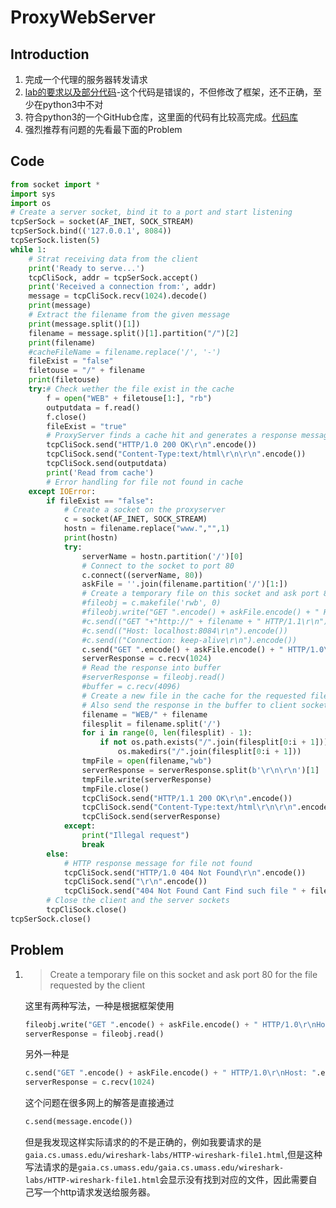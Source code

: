 # ProxyWebServer

## Introduction

1. 完成一个代理的服务器转发请求
2. [lab的要求以及部分代码](https://gitcode.net/mirrors/moranzcw/Computer-Networking-A-Top-Down-Approach-NOTES?from_codechina=yes)-这个代码是错误的，不但修改了框架，还不正确，至少在python3中不对
3. 符合python3的一个GitHub仓库，这里面的代码有比较高完成。[代码库](https://github.com/jzplp/Computer-Network-A-Top-Down-Approach-Answer/blob/master/Chapter-2/Socket-Programming-Assignment-4/ProxyServer.py)
4. 强烈推荐有问题的先看最下面的Problem

## Code

```python
from socket import *
import sys
import os
# Create a server socket, bind it to a port and start listening
tcpSerSock = socket(AF_INET, SOCK_STREAM)
tcpSerSock.bind(('127.0.0.1', 8084))
tcpSerSock.listen(5)
while 1:
	# Strat receiving data from the client
	print('Ready to serve...')
	tcpCliSock, addr = tcpSerSock.accept()
	print('Received a connection from:', addr)
	message = tcpCliSock.recv(1024).decode()
	print(message)
	# Extract the filename from the given message
	print(message.split()[1])
	filename = message.split()[1].partition("/")[2]
	print(filename)
	#cacheFileName = filename.replace('/', '-')
	fileExist = "false"
	filetouse = "/" + filename
	print(filetouse)
	try:# Check wether the file exist in the cache
		f = open("WEB" + filetouse[1:], "rb")
		outputdata = f.read()
		f.close()
		fileExist = "true"
		# ProxyServer finds a cache hit and generates a response message
		tcpCliSock.send("HTTP/1.0 200 OK\r\n".encode())
		tcpCliSock.send("Content-Type:text/html\r\n\r\n".encode())
		tcpCliSock.send(outputdata)
		print('Read from cache')
		# Error handling for file not found in cache
	except IOError:
		if fileExist == "false":
			# Create a socket on the proxyserver
			c = socket(AF_INET, SOCK_STREAM)
			hostn = filename.replace("www.","",1)
			print(hostn)
			try:
				serverName = hostn.partition('/')[0]
				# Connect to the socket to port 80
				c.connect((serverName, 80))
				askFile = ''.join(filename.partition('/')[1:])
				# Create a temporary file on this socket and ask port 80 for the file requested by the client
				#fileobj = c.makefile('rwb', 0)
				#fileobj.write("GET ".encode() + askFile.encode() + " HTTP/1.0\r\nHost: ".encode() + serverName.encode() + "\r\n\r\n".encode())
				#c.send(("GET "+"http://" + filename + " HTTP/1.1\r\n").encode())
				#c.send(("Host: localhost:8084\r\n").encode())
				#c.send(("Connection: keep-alive\r\n").encode())
				c.send("GET ".encode() + askFile.encode() + " HTTP/1.0\r\nHost: ".encode() + serverName.encode() + "\r\n\r\n".encode())
				serverResponse = c.recv(1024)
				# Read the response into buffer
				#serverResponse = fileobj.read()
				#buffer = c.recv(4096)
				# Create a new file in the cache for the requested file.
				# Also send the response in the buffer to client socket and the corresponding file in the cache
				filename = "WEB/" + filename
				filesplit = filename.split('/')
				for i in range(0, len(filesplit) - 1):
					if not os.path.exists("/".join(filesplit[0:i + 1])):
						os.makedirs("/".join(filesplit[0:i + 1]))
				tmpFile = open(filename,"wb")
				serverResponse = serverResponse.split(b'\r\n\r\n')[1]
				tmpFile.write(serverResponse)
				tmpFile.close()
				tcpCliSock.send("HTTP/1.1 200 OK\r\n".encode())
				tcpCliSock.send("Content-Type:text/html\r\n\r\n".encode())
				tcpCliSock.send(serverResponse)
			except:
				print("Illegal request")
				break
		else:
			# HTTP response message for file not found
			tcpCliSock.send("HTTP/1.0 404 Not Found\r\n".encode())
			tcpCliSock.send("\r\n".encode())
			tcpCliSock.send("404 Not Found Cant Find such file " + filename + "\r\n".encode())
		# Close the client and the server sockets
		tcpCliSock.close()
tcpSerSock.close()

```

## Problem

1. > Create a temporary file on this socket and ask port 80 for the file requested by the client

   这里有两种写法，一种是根据框架使用

   ```python
   fileobj.write("GET ".encode() + askFile.encode() + " HTTP/1.0\r\nHost: ".encode() + serverName.encode() + "\r\n\r\n".encode())
   serverResponse = fileobj.read()
   ```

   另外一种是

   ```python
   c.send("GET ".encode() + askFile.encode() + " HTTP/1.0\r\nHost: ".encode() + serverName.encode() + "\r\n\r\n".encode())
   serverResponse = c.recv(1024)
   ```

   这个问题在很多网上的解答是直接通过

   ```python
   c.send(message.encode())
   ```

   但是我发现这样实际请求的的不是正确的，例如我要请求的是`gaia.cs.umass.edu/wireshark-labs/HTTP-wireshark-file1.html`,但是这种写法请求的是`gaia.cs.umass.edu/gaia.cs.umass.edu/wireshark-labs/HTTP-wireshark-file1.html`会显示没有找到对应的文件，因此需要自己写一个http请求发送给服务器。
